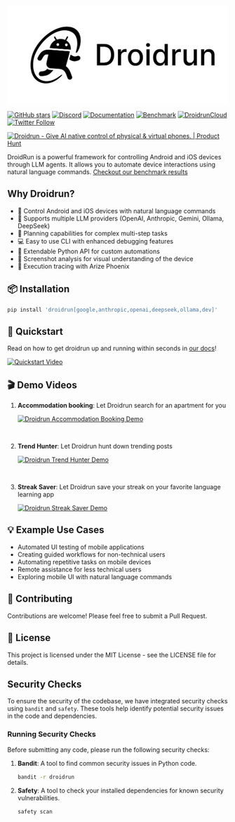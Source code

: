 <picture>
  <source media="(prefers-color-scheme: dark)" srcset="./static/droidrun-dark.png">
  <source media="(prefers-color-scheme: light)" srcset="./static/droidrun.png">
  <img src="./static/droidrun.png"  width="full">
</picture>

[![GitHub stars](https://img.shields.io/github/stars/droidrun/droidrun?style=social)](https://github.com/droidrun/droidrun/stargazers)
[![Discord](https://img.shields.io/discord/1360219330318696488?color=7289DA&label=Discord&logo=discord&logoColor=white)](https://discord.gg/ZZbKEZZkwK)
[![Documentation](https://img.shields.io/badge/Documentation-📕-blue)](https://docs.droidrun.ai)
[![Benchmark](https://img.shields.io/badge/Benchmark-🏅-teal)](https://droidrun.ai/benchmark)
[![DroidrunCloud](https://img.shields.io/badge/DroidrunCloud-☁️-blue)](https://droidrun.ai/benchmark)
[![Twitter Follow](https://img.shields.io/twitter/follow/droid_run?style=social)](https://x.com/droid_run)

<picture>
  <source media="(prefers-color-scheme: dark)" srcset="https://api.producthunt.com/widgets/embed-image/v1/top-post-badge.svg?post_id=983810&theme=dark&period=daily&t=1753948032207">
  <source media="(prefers-color-scheme: light)" srcset="https://api.producthunt.com/widgets/embed-image/v1/top-post-badge.svg?post_id=983810&theme=neutral&period=daily&t=1753948125523">
  <a href="https://www.producthunt.com/products/droidrun-framework-for-mobile-agent?embed=true&utm_source=badge-top-post-badge&utm_medium=badge&utm_source=badge-droidrun" target="_blank"><img src="https://api.producthunt.com/widgets/embed-image/v1/top-post-badge.svg?post_id=983810&theme=neutral&period=daily&t=1753948125523" alt="Droidrun - Give&#0032;AI&#0032;native&#0032;control&#0032;of&#0032;physical&#0032;&#0038;&#0032;virtual&#0032;phones&#0046; | Product Hunt" style="width: 200px; height: 54px;" width="200" height="54" /></a>
</picture>



DroidRun is a powerful framework for controlling Android and iOS devices through LLM agents. It allows you to automate device interactions using natural language commands. [Checkout our benchmark results](https://droidrun.ai/benchmark)

## Why Droidrun?

- 🤖 Control Android and iOS devices with natural language commands
- 🔀 Supports multiple LLM providers (OpenAI, Anthropic, Gemini, Ollama, DeepSeek)
- 🧠 Planning capabilities for complex multi-step tasks
- 💻 Easy to use CLI with enhanced debugging features
- 🐍 Extendable Python API for custom automations
- 📸 Screenshot analysis for visual understanding of the device
- 🫆 Execution tracing with Arize Phoenix

## 📦 Installation

```bash
pip install 'droidrun[google,anthropic,openai,deepseek,ollama,dev]'
```

## 🚀 Quickstart
Read on how to get droidrun up and running within seconds in [our docs](https://docs.droidrun.ai/v3/quickstart)!   

[![Quickstart Video](https://img.youtube.com/vi/4WT7FXJah2I/0.jpg)](https://www.youtube.com/watch?v=4WT7FXJah2I)

## 🎬 Demo Videos

1. **Accommodation booking**: Let Droidrun search for an apartment for you

   [![Droidrun Accommodation Booking Demo](https://img.youtube.com/vi/VUpCyq1PSXw/0.jpg)](https://youtu.be/VUpCyq1PSXw)

<br>

2. **Trend Hunter**: Let Droidrun hunt down trending posts

   [![Droidrun Trend Hunter Demo](https://img.youtube.com/vi/7V8S2f8PnkQ/0.jpg)](https://youtu.be/7V8S2f8PnkQ)

<br>

3. **Streak Saver**: Let Droidrun save your streak on your favorite language learning app

   [![Droidrun Streak Saver Demo](https://img.youtube.com/vi/B5q2B467HKw/0.jpg)](https://youtu.be/B5q2B467HKw)


## 💡 Example Use Cases

- Automated UI testing of mobile applications
- Creating guided workflows for non-technical users
- Automating repetitive tasks on mobile devices
- Remote assistance for less technical users
- Exploring mobile UI with natural language commands

## 👥 Contributing

Contributions are welcome! Please feel free to submit a Pull Request.

## 📄 License

This project is licensed under the MIT License - see the LICENSE file for details. 

## Security Checks

To ensure the security of the codebase, we have integrated security checks using `bandit` and `safety`. These tools help identify potential security issues in the code and dependencies.

### Running Security Checks

Before submitting any code, please run the following security checks:

1. **Bandit**: A tool to find common security issues in Python code.
   ```bash
   bandit -r droidrun
   ```

2. **Safety**: A tool to check your installed dependencies for known security vulnerabilities.
   ```bash
   safety scan
   ```